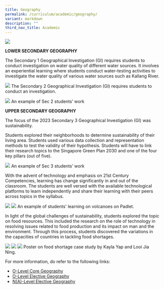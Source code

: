 ```yaml
---
title: Geography
permalink: /curriculum/academic/geography/
variant: markdown
description: ""
third_nav_title: Academic
---
```

![](/images/humanities_department_2.jpg)

**LOWER SECONDARY GEOGRAPHY**

The Secondary 1 Geographical Investigation (GI) requires students to conduct investigation on water quality of different water sources. It involves an experiential learning where students conduct water-testing activities to investigate the water quality of various water sources such as Kallang River.

![](/images/2024_Ge1.jpg)
The Secondary 2 Geographical Investigation (GI) requires students to conduct an investigation.


![](/images/2024_Ge2.jpg)
An example of Sec 2 students’ work



**UPPER SECONDARY GEOGRAPHY**

The focus of the 2023 Secondary 3 Geographical Investigation (GI) was sustainability.

Students explored their neighborhoods to determine sustainability of their living area. Students used various data collection and representation methods to test the validity of their hypothesis. Students will have to link their research topics to the Singapore Green Plan 2030 and one of the four key pillars (out of five).

![](/images/2024_Ge3.jpg)
An example of Sec 3 students’ work

With the advent of technology and emphasis on 21st Century Competencies, learning has change significantly in and out of the classroom. The students are well versed with the available technological platforms to learn independently and share their learning with their peers across topics in the syllabus.


![](/images/2024_Ge4.jpg)
![](/images/2024_Ge5.jpg)
An example of students' learning on volcanoes on Padlet.


In light of the global challenges of sustainability, students explored the topic on food resources. This included the research on the role of technology in resolving issues related to food production and its impact on man and the environment. Through this process, students discovered the variations in the capacities of countries in tackling food shortages.


![](/images/2024_Ge6.jpg)
![](/images/2024_Ge7.jpg)
![](/images/2024_Ge8.jpg)
Poster on food shortage case study by Kayla Yap and Looi Jia Ning.



For more information, do refer to the following links:

*   [O-Level Core Geography](https://www.seab.gov.sg/docs/default-source/national-examinations/syllabus/olevel/2024syllabus/2279_y24_sy.pdf)
*   [O-Level Elective Geography](https://www.seab.gov.sg/docs/default-source/national-examinations/syllabus/olevel/2024syllabus/2260_y24_sy.pdf)
*   [N(A)-Level Elective Geography](https://www.seab.gov.sg/docs/default-source/national-examinations/syllabus/nlevel/2024syllabus/2125_y24_sy.pdf)